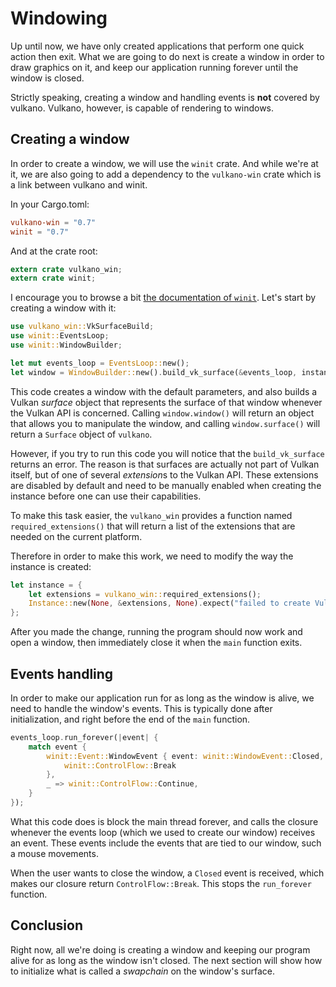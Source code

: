 # Windowing

Up until now, we have only created applications that perform one quick action then exit. What
we are going to do next is create a window in order to draw graphics on it, and keep our
application running forever until the window is closed.

Strictly speaking, creating a window and handling events is **not** covered by vulkano. Vulkano,
however, is capable of rendering to windows.

## Creating a window

In order to create a window, we will use the `winit` crate. And while we're at it, we are also
going to add a dependency to the `vulkano-win` crate which is a link between vulkano and winit.

In your Cargo.toml:

```toml
vulkano-win = "0.7"
winit = "0.7"
```

And at the crate root:

```rust
extern crate vulkano_win;
extern crate winit;
```

I encourage you to browse a bit [the documentation of `winit`](https://docs.rs/winit/0.7).
Let's start by creating a window with it:

```rust
use vulkano_win::VkSurfaceBuild;
use winit::EventsLoop;
use winit::WindowBuilder;

let mut events_loop = EventsLoop::new();
let window = WindowBuilder::new().build_vk_surface(&events_loop, instance.clone()).unwrap();
```

This code creates a window with the default parameters, and also builds a Vulkan *surface* object
that represents the surface of that window whenever the Vulkan API is concerned.
Calling `window.window()` will return an object that allows you to manipulate the window, and
calling `window.surface()` will return a `Surface` object of `vulkano`.

However, if you try to run this code you will notice that the `build_vk_surface` returns an error.
The reason is that surfaces are actually not part of Vulkan itself, but of one of several
*extension*s to the Vulkan API. These extensions are disabled by default and need to be manually
enabled when creating the instance before one can use their capabilities.

To make this task easier, the `vulkano_win` provides a function named `required_extensions()` that
will return a list of the extensions that are needed on the current platform.

Therefore in order to make this work, we need to modify the way the instance is created:

```rust
let instance = {
    let extensions = vulkano_win::required_extensions();
    Instance::new(None, &extensions, None).expect("failed to create Vulkan instance")
};
```

After you made the change, running the program should now work and open a window, then immediately
close it when the `main` function exits.

## Events handling

In order to make our application run for as long as the window is alive, we need to handle the
window's events. This is typically done after initialization, and right before the end of the
`main` function.

```rust
events_loop.run_forever(|event| {
    match event {
        winit::Event::WindowEvent { event: winit::WindowEvent::Closed, .. } => {
            winit::ControlFlow::Break
        },
        _ => winit::ControlFlow::Continue,
    }
});
```

What this code does is block the main thread forever, and calls the closure whenever the events
loop (which we used to create our window) receives an event. These events include the events
that are tied to our window, such a mouse movements.

When the user wants to close the window, a `Closed` event is received, which makes our closure
return `ControlFlow::Break`. This stops the `run_forever` function.

## Conclusion

Right now, all we're doing is creating a window and keeping our program alive for as long as the
window isn't closed. The next section will show how to initialize what is called a *swapchain* on
the window's surface.
